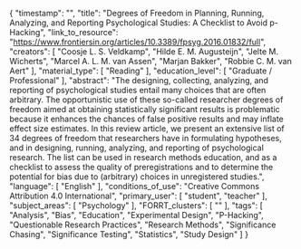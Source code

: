 {
    "timestamp": "",
    "title": "Degrees of Freedom in Planning, Running, Analyzing, and Reporting Psychological Studies: A Checklist to Avoid p-Hacking",
    "link_to_resource": "https://www.frontiersin.org/articles/10.3389/fpsyg.2016.01832/full",
    "creators": [
        "Coosje L. S. Veldkamp",
        "Hilde E. M. Augusteijn",
        "Jelte M. Wicherts",
        "Marcel A. L. M. van Assen",
        "Marjan Bakker",
        "Robbie C. M. van Aert"
    ],
    "material_type": [
        "Reading"
    ],
    "education_level": [
        "Graduate / Professional"
    ],
    "abstract": "The designing, collecting, analyzing, and reporting of psychological studies entail many choices that are often arbitrary. The opportunistic use of these so-called researcher degrees of freedom aimed at obtaining statistically significant results is problematic because it enhances the chances of false positive results and may inflate effect size estimates. In this review article, we present an extensive list of 34 degrees of freedom that researchers have in formulating hypotheses, and in designing, running, analyzing, and reporting of psychological research. The list can be used in research methods education, and as a checklist to assess the quality of preregistrations and to determine the potential for bias due to (arbitrary) choices in unregistered studies.",
    "language": [
        "English"
    ],
    "conditions_of_use": "Creative Commons Attribution 4.0 International",
    "primary_user": [
        "student",
        "teacher"
    ],
    "subject_areas": [
        "Psychology"
    ],
    "FORRT_clusters": [
        ""
    ],
    "tags": [
        "Analysis",
        "Bias",
        "Education",
        "Experimental Design",
        "P-Hacking",
        "Questionable Research Practices",
        "Research Methods",
        "Significance Chasing",
        "Significance Testing",
        "Statistics",
        "Study Design"
    ]
}